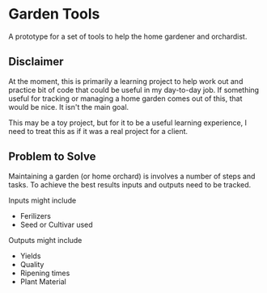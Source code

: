 # Garden Tools
A prototype for a set of tools to help the home gardener and orchardist.

## Disclaimer
At the moment, this is primarily a learning project to help work out and practice bit of code that could be useful in my day-to-day job.  If something useful for tracking or managing a home garden comes out of this, that would be nice.  It isn't the main goal.

This may be a toy project, but for it to be a useful learning experience, I need to treat this as if it was a real project for a client.

## Problem to Solve
Maintaining a garden (or home orchard) is involves a number of steps and tasks.  To achieve the best results inputs and outputs need to be tracked.

Inputs might include
* Ferilizers
* Seed or Cultivar used

Outputs might include 
* Yields
* Quality
* Ripening times
* Plant Material


